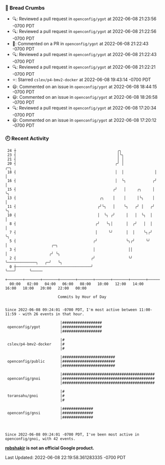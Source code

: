 ### 🍞 Bread Crumbs

 * 🔍: Reviewed a pull request in  `openconfig/ygot` at 2022-06-08 21:23:56 -0700 PDT
 * 🔍: Reviewed a pull request in  `openconfig/ygot` at 2022-06-08 21:22:56 -0700 PDT
 * 💬: Commented on a PR in  `openconfig/ygot` at 2022-06-08 21:22:43 -0700 PDT
 * 🔍: Reviewed a pull request in  `openconfig/ygot` at 2022-06-08 21:22:43 -0700 PDT
 * 🔍: Reviewed a pull request in  `openconfig/ygot` at 2022-06-08 21:22:21 -0700 PDT
 * ⭐️: Starred `cslev/p4-bmv2-docker` at 2022-06-08 19:43:14 -0700 PDT
 * 😃: Commented on an issue in `openconfig/ygot` at 2022-06-08 18:44:15 -0700 PDT
 * 😃: Commented on an issue in `openconfig/ygot` at 2022-06-08 18:26:58 -0700 PDT
 * 🔍: Reviewed a pull request in  `openconfig/ygot` at 2022-06-08 17:20:34 -0700 PDT
 * 😃: Commented on an issue in `openconfig/ygot` at 2022-06-08 17:20:12 -0700 PDT

### 🕘 Recent Activity
```
 24 ┼                                              ╭╮
 23 ┤                                              │╰╮
 21 ┤                                              │ │
 20 ┤                                             ╭╯ │              ╭─╮
 18 ┤                                             │  │              │ │
 16 ┤                                             │  ╰╮            ╭╯ │
 15 ┤                                            ╭╯   │     ╭╮     │  ╰╮
 13 ┤                                      ╭╮    │    │     │╰╮    │   │
 11 ┤                                     ╭╯╰╮   │    ╰╮   ╭╯ │   ╭╯   ╰╮
 10 ┤                                     │  ╰╮ ╭╯     │   │  ╰╮  │     │
  8 ┤                                    ╭╯   ╰╮│      │  ╭╯   │  │     │
  7 ┤                                    │     ╰╯      │  │    ╰╮╭╯     ╰╮
  5 ┤                                   ╭╯             ╰╮╭╯     ╰╯       │                    ╭─╮
  3 ┤                                   │               ││               │                   ╭╯ ╰╮
  2 ┤                                  ╭╯               ╰╯               ╰─────────────╮   ╭─╯   ╰╮
  0 ┼──────────────────────────────────╯                                               ╰───╯      ╰─────
    +───────+───────+───────+───────+───────+───────+───────+───────+───────+───────+───────+───────+────
  00:00   02:00   04:00   06:00   08:00   10:00   12:00   14:00   16:00   18:00   20:00   22:00   00:00   

						Commits by Hour of Day


Since 2022-06-08 09:24:01 -0700 PDT, I'm most active between 11:00-11:59 - with 26 events in that hour.

```



```
                         |##################
 openconfig/ygot         |##################
                         |##################

                         |#
 cslev/p4-bmv2-docker    |#
                         |#

                         |########################
 openconfig/public       |########################
                         |########################

                         |##########################################
 openconfig/gnoi         |##########################################
                         |##########################################

                         |#
 toransahu/gnoi          |#
                         |#

                         |##############
 openconfig/gnsi         |##############
                         |##############



Since 2022-06-08 09:24:01 -0700 PDT, I've been most active in openconfig/gnoi, with 42 events.

```
**[robshakir](mailto:robjs@google.com) is not an official Google product.**  


Last Updated: 2022-06-08 22:19:58.361283335 -0700 PDT
